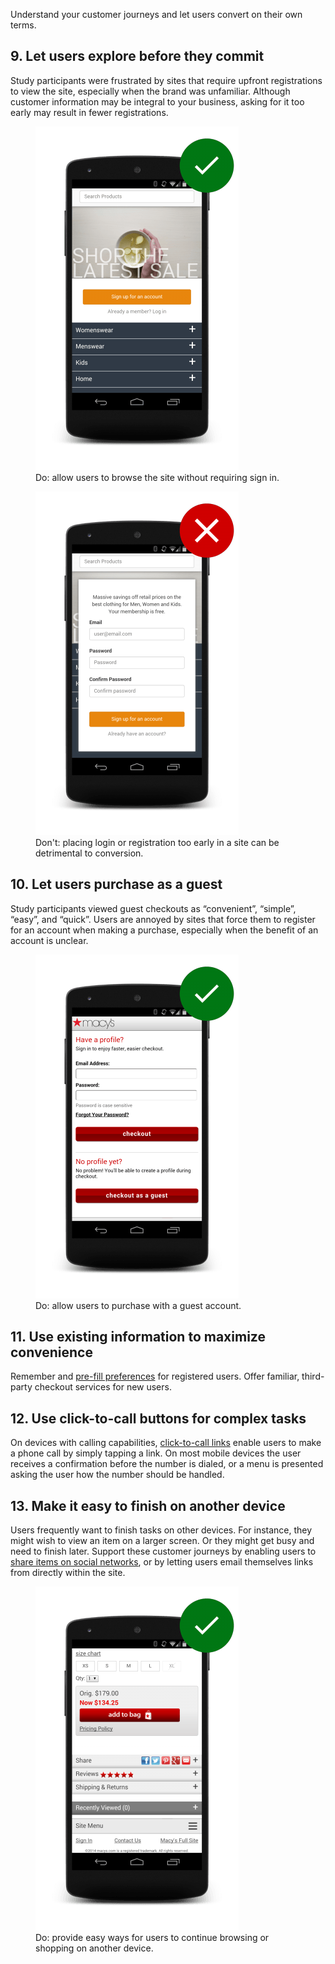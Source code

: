 


<p class="intro">
Understand your customer journeys and let users convert on their own terms. 
</p>



## 9. Let users explore before they commit

Study participants were frustrated by sites that require upfront registrations to view the site, especially when the brand was unfamiliar. Although customer information may be integral to your business, asking for it too early may result in fewer registrations.


<div class="mdl-grid">
  <figure class="mdl-cell mdl-cell--6-col">
    <img src="images/cc-gates-good.png">
    <figcaption class="wf-figcaption-good">Do: allow users to browse the site without requiring sign in.</figcaption>
  </figure>
  <figure class="mdl-cell mdl-cell--6-col">
    <img src="images/cc-gates-bad.png">
    <figcaption class="wf-figcaption-bad">Don't: placing login or registration too early in a site can be detrimental to conversion.</figcaption>
  </figure>
</div>


## 10. Let users purchase as a guest

Study participants viewed guest checkouts as “convenient”, “simple”, “easy”, and “quick”. Users are annoyed by sites that force them to register for an account when making a purchase, especially when the benefit of an account is unclear.

<div class="mdl-grid">
  <figure class="mdl-cell mdl-cell--6-col">
    <img src="images/cc-purchase-guest-good.png">
    <figcaption class="wf-figcaption-good">Do: allow users to purchase with a guest account.</figcaption>
  </figure>
</div>

## 11. Use existing information to maximize convenience

Remember and [pre-fill preferences](/web/fundamentals/design-and-ui/input/forms/label-and-name-inputs) for registered users. Offer familiar, third-party checkout services for new users.

## 12. Use click-to-call buttons for complex tasks

On devices with calling capabilities, [click-to-call links](/web/fundamentals/native-hardware/click-to-call/) enable users to make a phone call by simply tapping a link. On most mobile devices the user receives a confirmation before the number is dialed, or a menu is presented asking the user how the number should be handled.

## 13. Make it easy to finish on another device

Users frequently want to finish tasks on other devices. For instance, they might wish to view an item on a larger screen. Or they might get busy and need to finish later. Support these customer journeys by enabling users to [share items on social networks](/web/fundamentals/discovery-and-monetization/social-discovery/), or by letting users email themselves links from directly within the site.

<div class="mdl-grid">
  <figure class="mdl-cell mdl-cell--6-col">
    <img src="images/cc-other-device-good.png">
    <figcaption class="wf-figcaption-good">Do: provide easy ways for users to continue browsing or shopping on another device.</figcaption>
  </figure>
</div>



